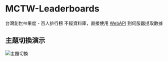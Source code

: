 # MCTW-Leaderboards
台灣創世神果度 - 百人排行榜
不經資料庫，直接使用 [WebAPI](https://github.com/eric2788/MCTW-WebAPI) 到伺服器提取數據

## 主題切換演示
![主題切換](https://gyazo.com/c35b2995d7dc3cb8e682d6947bd910a1.gif)
